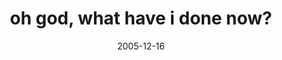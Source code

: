 ---
layout: base.njk
title : 'oh god, what have i done now?' 
view_title : 'oh god, what have i done now?' 
year : '2005' 
date : '2005-12-16' 
img_file : '/drawing/ohgodwhathaveidonenow.png' 
html_file : 'ohgodwhathaveidonenow' 
next_html : 'doimeananythingtoyou.html' 
year_order : '154' 
permalink : "title/{{html_file}}.html"
---